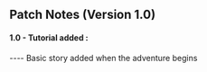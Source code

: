 ## Patch Notes (Version 1.0)

#### 1.0 - Tutorial added :
 ---- Basic story added when the adventure begins 
